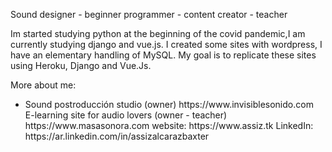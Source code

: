 Sound designer - beginner programmer - content creator - teacher

Im started studying python at the beginning of the covid pandemic,I am currently studying django and vue.js. I created some sites with wordpress, I have an elementary handling of MySQL. My goal is to replicate these sites using Heroku, Django and Vue.Js. 




More about me:
<ul>    
<li>Sound postroducción studio (owner) https://www.invisiblesonido.com</li>
E-learning site for audio lovers (owner - teacher) https://www.masasonora.com
website: https://www.assiz.tk
LinkedIn: https://ar.linkedin.com/in/assizalcarazbaxter
</ul>



<!--
**assizalcaraz/assizalcaraz** is a ✨ _special_ ✨ repository because its `README.md` (this file) appears on your GitHub profile.

Here are some ideas to get you started:

- 🔭 I’m currently working on ...
- 🌱 I’m currently learning ...
- 👯 I’m looking to collaborate on ...
- 🤔 I’m looking for help with ...
- 💬 Ask me about ...
- 📫 How to reach me: ...
- 😄 Pronouns: ...
- ⚡ Fun fact: ...
-->
